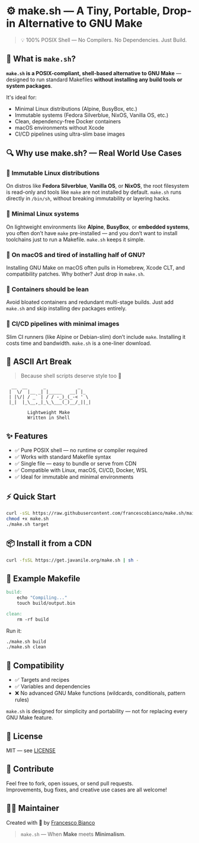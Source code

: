 # ⚙️ make.sh — A Tiny, Portable, Drop-in Alternative to GNU Make  

> 💡 100% POSIX Shell — No Compilers. No Dependencies. Just Build.

## 🚀 What is `make.sh`?

**`make.sh` is a POSIX-compliant, shell-based alternative to GNU Make** — designed to run standard Makefiles **without installing any build tools or system packages**.

It's ideal for:

- Minimal Linux distributions (Alpine, BusyBox, etc.)
- Immutable systems (Fedora Silverblue, NixOS, Vanilla OS, etc.)
- Clean, dependency-free Docker containers
- macOS environments without Xcode
- CI/CD pipelines using ultra-slim base images

## 🔍 Why use make.sh? — Real World Use Cases

### 🧊 **Immutable Linux distributions**
On distros like **Fedora Silverblue**, **Vanilla OS**, or **NixOS**, the root filesystem is read-only and tools like `make` are not installed by default. `make.sh` runs directly in `/bin/sh`, without breaking immutability or layering hacks.

### 🐧 **Minimal Linux systems**
On lightweight environments like **Alpine**, **BusyBox**, or **embedded systems**, you often don’t have `make` pre-installed — and you don’t want to install toolchains just to run a Makefile. `make.sh` keeps it simple.

### 🍏 **On macOS and tired of installing half of GNU?**
Installing GNU Make on macOS often pulls in Homebrew, Xcode CLT, and compatibility patches. Why bother? Just drop in `make.sh`.

### 🐳 **Containers should be lean**
Avoid bloated containers and redundant multi-stage builds. Just add `make.sh` and skip installing dev packages entirely.

### 🔄 **CI/CD pipelines with minimal images**
Slim CI runners (like Alpine or Debian-slim) don’t include `make`. Installing it costs time and bandwidth. `make.sh` is a one-liner download.

## 🧱 ASCII Art Break

> Because shell scripts deserve style too 🧢

```
  __  __      _            _    
 |  \/  |__ _| |_____   __| |_  
 | |\/| / _` | / / -_)_(_-< ' \ 
 |_|  |_\__,_|_\_\___(_)__/_||_|
                                
        Lightweight Make
        Written in Shell
```

## ✨ Features

- ✅ Pure POSIX shell — no runtime or compiler required
- ✅ Works with standard Makefile syntax
- ✅ Single file — easy to bundle or serve from CDN
- ✅ Compatible with Linux, macOS, CI/CD, Docker, WSL
- ✅ Ideal for immutable and minimal environments

## ⚡️ Quick Start

```bash
curl -sSL https://raw.githubusercontent.com/francescobianco/make.sh/main/bin/make.sh -o make.sh
chmod +x make.sh
./make.sh target
```

## 📦 Install it from a CDN

```bash
curl -fsSL https://get.javanile.org/make.sh | sh -
```

## 🧪 Example Makefile

```makefile
build:
	echo "Compiling..."
	touch build/output.bin

clean:
	rm -rf build
```

Run it:

```bash
./make.sh build
./make.sh clean
```

## 📌 Compatibility

- ✅ Targets and recipes
- ✅ Variables and dependencies
- ❌ No advanced GNU Make functions (wildcards, conditionals, pattern rules)

`make.sh` is designed for simplicity and portability — not for replacing every GNU Make feature.

## 🔐 License

MIT — see [LICENSE](LICENSE)

## 🤝 Contribute

Feel free to fork, open issues, or send pull requests.  
Improvements, bug fixes, and creative use cases are all welcome!

## 👨‍💻 Maintainer

Created with 🍝 by [Francesco Bianco](https://github.com/francescobianco)

> `make.sh` — When **Make** meets **Minimalism**.
